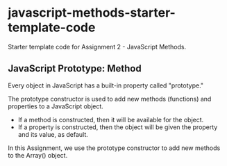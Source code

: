 # javascript-methods-starter-template-code
Starter template code for Assignment 2 - JavaScript Methods. 

## JavaScript Prototype: Method ##
Every object in JavaScript has a built-in property called "prototype." 

The prototype constructor is used to add new methods (functions) and properties to a JavaScript object. 
- If a method is constructed, then it will be available for the object. 
- If a property is constructed, then the object will be given the property and its value, as default.

In this Assignment, we use the prototype constructor to add new methods to the Array() object.